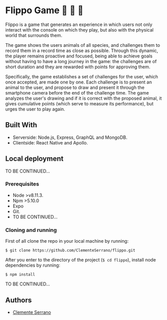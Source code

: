 # Flippo Game :dog: :monkey: :tropical_fish:

Flippo is a game that generates an experience in which users not only interact with the console on which they play, but also with the physical world that surrounds them.

The game shows the users animals of all species, and challenges them to record them in a record time as close as possible. Through this dynamic, the player remains proactive and focused, being able to achieve goals without having to have a long journey in the game: the challenges are of short duration and they are rewarded with points for approving them.

Specifically, the game establishes a set of challenges for the user, which once accepted, are made one by one. Each challenge is to present an animal to the user, and propose to draw and present it through the smartphone camera before the end of the challenge time. The game analyzes the user's drawing and if it is correct with the proposed animal, it gives cumulative points (which serve to measure its performance), but urges the user to play again.

## Built With

- Serverside: Node.js, Express, GraphQL and MongoDB.
- Clientside: React Native and Apollo.

## Local deployment

TO BE CONTINUED...

### Prerequisites

- Node >v8.11.3.
- Npm >5.10.0
- Expo
- Git.
- TO BE CONTINUED...

### Cloning and running

First of all clone the repo in your local machine by running:

```
$ git clone https://github.com/ClementeSerrano/flippo.git
```

After you enter to the directory of the project (`$ cd flippo`), install node dependencies by running:

```
$ npm install
```

TO BE CONTINUED...

## Authors

- [Clemente Serrano](https://github.com/ClementeSerrano)
